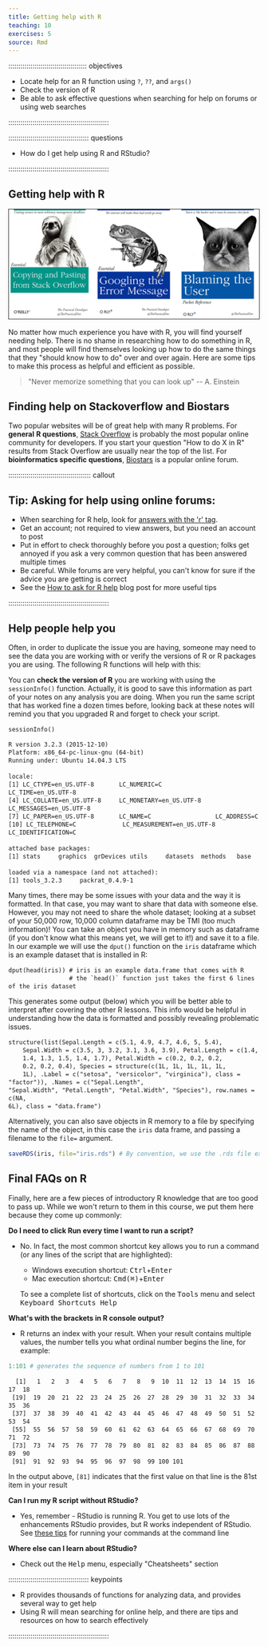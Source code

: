 ```yaml
---
title: Getting help with R
teaching: 10
exercises: 5
source: Rmd
---
```


::::::::::::::::::::::::::::::::::::::: objectives

- Locate help for an R function using `?`, `??`, and `args()`
- Check the version of R
- Be able to ask effective questions when searching for help on forums or using web searches

::::::::::::::::::::::::::::::::::::::::::::::::::

:::::::::::::::::::::::::::::::::::::::: questions

- How do I get help using R and RStudio?

::::::::::::::::::::::::::::::::::::::::::::::::::

## Getting help with R

<img src="fig/oreilly_book_covers.png" alt="rstudio default session" style="width: 600px;"/>

No matter how much experience you have with R, you will find yourself
needing help. There is no shame in researching how to do something in R, and
most people will find themselves looking up how to do the same things that
they "should know how to do" over and over again. Here are some tips to make
this process as helpful and efficient as possible.

> "Never memorize something that you can look up"
> \-- A. Einstein

## Finding help on Stackoverflow and Biostars

Two popular websites will be of great help with many R problems. For **general**
**R questions**, [Stack Overflow](https://stackoverflow.com/) is probably the most
popular online community for developers. If you start your question "How to do X
in R" results from Stack Overflow are usually near the top of the list. For
**bioinformatics specific questions**, [Biostars](https://www.biostars.org/) is
a popular online forum.

:::::::::::::::::::::::::::::::::::::::::  callout

## Tip: Asking for help using online forums:

- When searching for R help, look for [answers with the 'r' tag](https://stackoverflow.com/questions/tagged/r).
- Get an account; not required to view answers, but you need an account to post
- Put in effort to check thoroughly before you post a question; folks get
  annoyed if you ask a very common question that has been answered multiple
  times
- Be careful. While forums are very helpful, you can't know for sure if the
  advice you are getting is correct
- See the [How to ask for R help](https://blog.revolutionanalytics.com/2014/01/how-to-ask-for-r-help.html)
  blog post for more useful tips

::::::::::::::::::::::::::::::::::::::::::::::::::

## Help people help you

Often, in order to duplicate the issue you are having, someone may need to see
the data you are working with or verify the versions of R or R packages you
are using. The following R functions will help with this:

You can **check the version of R** you are working with using the `sessionInfo()`
function. Actually, it is good to save this information as part of your notes
on any analysis you are doing. When you run the same script that has worked fine
a dozen times before, looking back at these notes will remind you that you
upgraded R and forget to check your script.

```
sessionInfo()
```

```
R version 3.2.3 (2015-12-10)
Platform: x86_64-pc-linux-gnu (64-bit)
Running under: Ubuntu 14.04.3 LTS

locale:
[1] LC_CTYPE=en_US.UTF-8       LC_NUMERIC=C               LC_TIME=en_US.UTF-8
[4] LC_COLLATE=en_US.UTF-8     LC_MONETARY=en_US.UTF-8    LC_MESSAGES=en_US.UTF-8
[7] LC_PAPER=en_US.UTF-8       LC_NAME=C                  LC_ADDRESS=C
[10] LC_TELEPHONE=C             LC_MEASUREMENT=en_US.UTF-8 LC_IDENTIFICATION=C

attached base packages:
[1] stats     graphics  grDevices utils     datasets  methods   base

loaded via a namespace (and not attached):
[1] tools_3.2.3     packrat_0.4.9-1
```

Many times, there may be some issues with your data and the way it is formatted.
In that case, you may want to share that data with someone else. However, you
may not need to share the whole dataset; looking at a subset of your 50,000 row,
10,000 column dataframe may be TMI (too much information)! You can take an
object you have in memory such as dataframe (if you don't know what this means
yet, we will get to it!) and save it to a file. In our example we will use the
`dput()` function on the `iris` dataframe which is an example dataset that is
installed in R:

```
dput(head(iris)) # iris is an example data.frame that comes with R
                 # the `head()` function just takes the first 6 lines of the iris dataset
```

This generates some output (below) which you will be better able to interpret
after covering the other R lessons. This info would be helpful in understanding
how the data is formatted and possibly revealing problematic issues.

```
structure(list(Sepal.Length = c(5.1, 4.9, 4.7, 4.6, 5, 5.4),
    Sepal.Width = c(3.5, 3, 3.2, 3.1, 3.6, 3.9), Petal.Length = c(1.4,
    1.4, 1.3, 1.5, 1.4, 1.7), Petal.Width = c(0.2, 0.2, 0.2,
    0.2, 0.2, 0.4), Species = structure(c(1L, 1L, 1L, 1L, 1L,
    1L), .Label = c("setosa", "versicolor", "virginica"), class = "factor")), .Names = c("Sepal.Length",
"Sepal.Width", "Petal.Length", "Petal.Width", "Species"), row.names = c(NA,
6L), class = "data.frame")
```

Alternatively, you can also save objects in R memory to a file by specifying
the name of the object, in this case the `iris` data frame, and passing a
filename to the `file=` argument.


```r
saveRDS(iris, file="iris.rds") # By convention, we use the .rds file extension
```

## Final FAQs on R

Finally, here are a few pieces of introductory R knowledge that are too good to
pass up. While we won't return to them in this course, we put them here because
they come up commonly:

**Do I need to click Run every time I want to run a script?**

- No. In fact, the most common shortcut key allows you to run a command (or
  any lines of the script that are highlighted):
  
  - Windows execution shortcut: <KBD>Ctrl</KBD>\+<KBD>Enter</KBD>
  - Mac execution shortcut: <KBD>Cmd(⌘)</KBD>\+<KBD>Enter</KBD>
  
  To see a complete list of shortcuts, click on the <KBD>Tools</KBD> menu and
  select <KBD>Keyboard Shortcuts Help</KBD>

**What's with the brackets in R console output?**

- R returns an index with your result. When your result contains multiple values,
  the number tells you what ordinal number begins the line, for example:


```r
1:101 # generates the sequence of numbers from 1 to 101
```

```{.output}
  [1]   1   2   3   4   5   6   7   8   9  10  11  12  13  14  15  16  17  18
 [19]  19  20  21  22  23  24  25  26  27  28  29  30  31  32  33  34  35  36
 [37]  37  38  39  40  41  42  43  44  45  46  47  48  49  50  51  52  53  54
 [55]  55  56  57  58  59  60  61  62  63  64  65  66  67  68  69  70  71  72
 [73]  73  74  75  76  77  78  79  80  81  82  83  84  85  86  87  88  89  90
 [91]  91  92  93  94  95  96  97  98  99 100 101
```

In the output above, `[81]` indicates that the first value on that line is the
81st item in your result

**Can I run my R script without RStudio?**

- Yes, remember - RStudio is running R. You get to use lots of the enhancements
  RStudio provides, but R works independent of RStudio. See [these tips](https://support.rstudio.com/hc/en-us/articles/218012917-How-to-run-R-scripts-from-the-command-line) for running your commands at the command line

**Where else can I learn about RStudio?**

- Check out the <KBD>Help</KBD> menu, especially "Cheatsheets" section

:::::::::::::::::::::::::::::::::::::::: keypoints

- R provides thousands of functions for analyzing data, and provides several way to get help
- Using R will mean searching for online help, and there are tips and resources on how to search effectively

::::::::::::::::::::::::::::::::::::::::::::::::::


